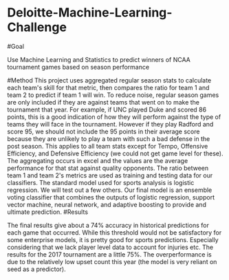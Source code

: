 
# Deloitte-Machine-Learning-Challenge
#Goal

Use Machine Learning and Statistics to predict winners of NCAA tournament games based on season performance

#Method
This project uses aggregated regular season stats to calculate each team's skill for that metric, then compares the ratio for team 1 and team 2 to predict if team 1 will win.
To reduce noise, regular season games are only included if they are against teams that went on to make the tournament that year. For example, if UNC played Duke and scored 86 points, this is a good indication of how they will perform against the type of teams they will face in the tournament. However if they play Radford and score 95, we should not include the 95 points in their average score because they are unlikely to play a team with such a bad defense in the post season. This applies to all team stats except for Tempo, Offensive Efficiency, and Defensive Efficiency (we could not get game level for these).
The aggregating occurs in excel and the values are the average performance for that stat against quality opponents. The ratio between team 1 and team 2's metrics are used as training and testing data for our classifiers. The standard model used for sports analysis is logistic regression. We will test out a few others. Our final model is an ensemble voting classifier that combines the outputs of logistic regression, support vector machine, neural network, and adaptive boosting to provide and ultimate prediction.
#Results

The final results give about a 74% accuracy in historical predictions for each game that occurred. While this threshold would not be satisfactory for some enterprise models, it is pretty good for sports predictions. Especially considering that we lack player level data to account for injuries etc.
The results for the 2017 tournament are a little 75%. The overperformance is due to the relatively low upset count this year (the model is very reliant on seed as a predictor).
